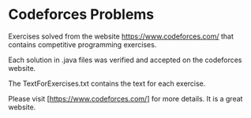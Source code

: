 # Codeforces Problems

Exercises solved from the website https://www.codeforces.com/ that contains competitive programming exercises.

Each solution in .java files was verified and accepted on the codeforces website.

The TextForExercises.txt contains the text for each exercise.

Please visit [https://www.codeforces.com/] for more details. It is a great website.
